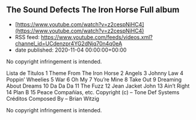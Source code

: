 ## The Sound Defects   The Iron Horse Full album
 - [https://www.youtube.com/watch?v=z2cespNiHC4](https://www.youtube.com/watch?v=z2cespNiHC4)
 - RSS feed: https://www.youtube.com/feeds/videos.xml?channel_id=UCdenzpr4YG2dNjq70n4q0eA
 - date published: 2020-11-04 00:00:00+00:00

No copyright infringement is intended.

Lista de Títulos
1 Theme From The Iron Horse 
2 Angels 
3 Johnny Law 
4 Poppin’ Wheelies 
5 War 
6 Oh My 
7 You’re Mine 
8 Take Out 
9 Dreaming About Dreams 
10 Da Da Da 
11 The Fuzz 
12 Jean Jacket John 
13 Ain’t Right 
14 Plan B 
15 Peace 
Compañías, etc.
Copyright (c) – Tone Def Systems
Créditos
Composed By – Brian Witzig

No copyright infringement is intended.

